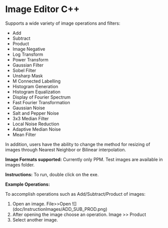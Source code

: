 # Image Editor C++
Supports a wide variety of image operations and filters:
 - Add
 - Subtract
 - Product
 - Image Negative
 - Log Transform
 - Power Transform
 - Gaussian Filter
 - Sobel Filter
 - Unsharp Mask
 - M Connected Labelling
 - Histogram Generation
 - Histogram Equalization
 - Display of Fourier Spectrum
 - Fast Fourier Transformation
 - Gaussian Noise
 - Salt and Pepper Noise
 - 3x3 Median Filter
 - Local Noise Reduction
 - Adaptive Median Noise
 - Mean Filter
 
 In addition, users have the ability to change the method for resizing of images through Nearest Neighbor or Bilinear interpolation.
 
 
**Image Formats supported:**
Currently only PPM. Test images are available in images folder.

**Instructions:**
To run, double click on the exe. 

**Example Operations:**

To accomplish operations such as Add/Subtract/Product of images:

 1. Open an image. File>>Open
 ![] (doc/InstructionImages/ADD_SUB_PROD.png)
 2. After opening the image choose an operation. Image >> Product
 3. Select another image. 



